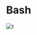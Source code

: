 # Bash #
![t](https://fr.wikipedia.org/wiki/Interface_en_ligne_de_commande#/media/File:Bash_screenshot.png)
